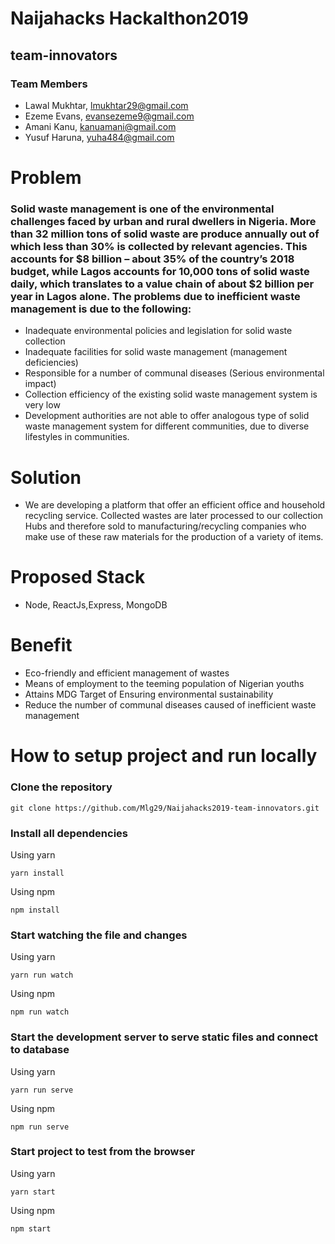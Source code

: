 # Naijahacks Hackalthon2019
## team-innovators

### Team Members
- Lawal Mukhtar, lmukhtar29@gmail.com
- Ezeme Evans, evansezeme9@gmail.com
- Amani Kanu, kanuamani@gmail.com
- Yusuf Haruna, yuha484@gmail.com

# Problem
### Solid waste management is one of the environmental challenges faced by urban and rural dwellers in Nigeria. More than 32 million tons of solid waste are produce annually out of which less than 30% is collected by relevant agencies. This accounts for $8 billion – about 35% of the country’s 2018 budget, while Lagos accounts for 10,000 tons of solid waste daily, which translates to a value chain of about $2 billion per year in Lagos alone. The problems due to inefficient waste management is due to the following:

- Inadequate environmental policies and legislation for solid waste collection
-  Inadequate facilities for solid waste management (management deficiencies)
- Responsible for a number of communal diseases (Serious environmental impact)
-  Collection efficiency of the existing solid waste management system is very low
- Development authorities are not able to offer analogous type of solid waste management system for different communities, due to diverse lifestyles in communities.

# Solution
- We are developing a platform that offer an efficient office and household recycling service. Collected wastes are later processed to our collection Hubs and therefore sold to manufacturing/recycling companies who make use of these raw materials for the production of a variety of items.

# Proposed Stack
- Node, ReactJs,Express, MongoDB

# Benefit
- Eco-friendly and efficient management of wastes
- Means of employment to the teeming population of Nigerian youths
- Attains MDG Target of Ensuring environmental sustainability
- Reduce the number of communal diseases caused of inefficient waste management



# How to setup project and run locally

### Clone the repository 

```
git clone https://github.com/Mlg29/Naijahacks2019-team-innovators.git
```

### Install all dependencies

Using yarn

```
yarn install
```

Using npm

```
npm install
```

### Start watching the file and changes

Using yarn

```
yarn run watch
```

Using npm

```
npm run watch
```

### Start the development server to serve static files and connect to database

Using yarn

```
yarn run serve
```

Using npm

```
npm run serve
```

### Start project to test from the browser

Using yarn

```
yarn start
```

Using npm

```
npm start
```            
